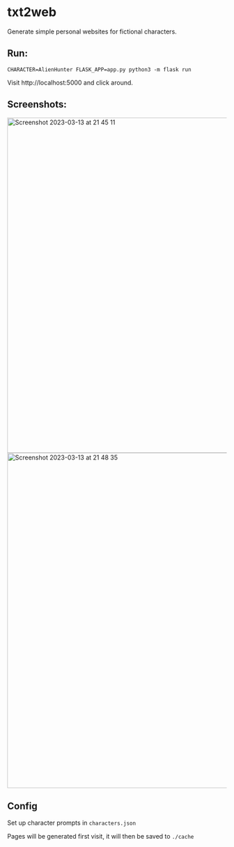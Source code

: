 # txt2web

Generate simple personal websites for fictional characters.

## Run:
```
CHARACTER=AlienHunter FLASK_APP=app.py python3 -m flask run
```

Visit http://localhost:5000 and click around.

## Screenshots:

<img width="768" alt="Screenshot 2023-03-13 at 21 45 11" src="https://user-images.githubusercontent.com/127793337/224828076-4575bb76-a3ed-41db-8ef1-fefa89cf4874.png">

<img width="768" alt="Screenshot 2023-03-13 at 21 48 35" src="https://user-images.githubusercontent.com/127793337/224828794-eb612de8-e125-4860-ba6f-fec8d33ad6b2.png">

## Config
Set up character prompts in `characters.json`


Pages will be generated first visit, it will then be saved to `./cache`
